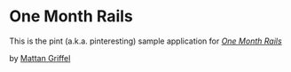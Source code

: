 # One Month Rails

This is the pint (a.k.a. pinteresting) sample application for
[*One Month Rails*](http://onemonthsrails.com)

by [Mattan Griffel](http://mattangriffel.com)